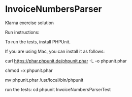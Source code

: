 # InvoiceNumbersParser
Klarna exercise solution

Run instructions:

To run the tests, install PHPUnit. 

If you are using Mac, you can install it as follows:

curl https://phar.phpunit.de/phpunit.phar -L -o phpunit.phar

chmod +x phpunit.phar

mv phpunit.phar /usr/local/bin/phpunit

run the tests: 
cd <tests-folder-path>
phpunit InvoiceNumbersParserTest

